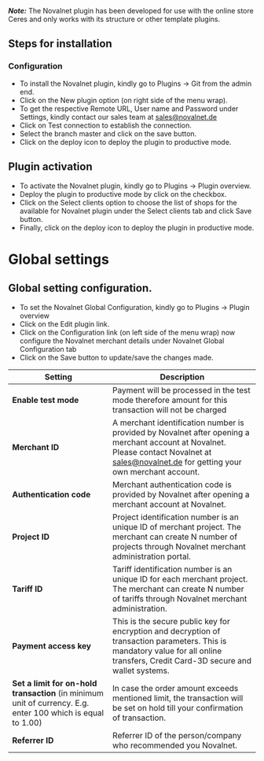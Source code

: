 <div class="alert alert-warning" role="alert">
   <strong><i>Note:</i></strong> The Novalnet plugin has been developed for use with the online store Ceres and only works with its structure or other template plugins.
</div>

## Steps for installation

### Configuration
- To install the Novalnet plugin, kindly go to Plugins -> Git from the admin end.
- Click on the New plugin option (on right side of the menu wrap).
- To get the respective Remote URL, User name and Password under Settings, kindly contact our sales team at sales@novalnet.de
- Click on Test connection to establish the connection.
- Select the branch master and click on the save button.
- Click on the deploy icon to deploy the plugin to productive mode.

## Plugin activation

- To activate the Novalnet plugin, kindly go to Plugins -> Plugin overview.
- Deploy the plugin to productive mode by click on the checkbox.
- Click on the Select clients option to choose the list of shops for the available for Novalnet plugin under
the Select clients tab and click Save button.
- Finally, click on the deploy icon to deploy the plugin in productive mode.


# Global settings
## Global setting configuration.

- To set the Novalnet Global Configuration, kindly go to Plugins -> Plugin overview
- Click on the Edit plugin link.
- Click on the Configuration link (on left side of the menu wrap) now configure the Novalnet
merchant details under Novalnet Global Configuration tab
- Click on the Save button to update/save the changes made.

<table>
	<thead>
		<th>
			Setting
		</th>
		<th>
			Description
		</th>
	</thead>
	<tbody>
		<tr>
			<td>
				<b>Enable test mode</b>
			</td>
			<td><a id="30." name="30."></a>Payment will be processed in the test mode therefore amount for this transaction will not be charged</td>
		</tr>
		<tr>
			<td>
				<b>Merchant ID</b>
			</td>
			<td>A merchant identification number is provided by Novalnet after opening a
merchant account at Novalnet. Please contact Novalnet at <a href="mailto:sales@novalnet.de">sales@novalnet.de</a> for
getting your own merchant account.</td>
		</tr>
		<tr>
			<td>
				<b>Authentication code</b>
			</td>
			<td>Merchant authentication code is provided by Novalnet after opening a merchant
account at Novalnet.</td>
		</tr>
		<tr>
			<td>
				<b>Project ID</b>
			</td>
			<td>Project identification number is an unique ID of merchant project. The merchant
can create N number of projects through Novalnet merchant administration
portal.</td>
		</tr>
		<tr>
			<td>
				<b>Tariff ID</b>
			</td>
			<td>Tariff identification number is an unique ID for each merchant project. The
merchant can create N number of tariffs through Novalnet merchant
administration.</td>
		</tr>
		<tr>
			<td>
				<b>Payment access key</b>
			</td>
			<td>This is the secure public key for encryption and decryption of transaction
parameters. This is mandatory value for all online transfers, Credit Card-3D secure
and wallet systems.	</td>
		</tr>
		<tr>
			<td>
				<b>Set a limit for on-hold transaction</b> (in
minimum unit of currency. E.g. enter 100
which is equal to 1.00)
			</td>
			<td>In case the order amount exceeds mentioned limit, the transaction will be set on
hold till your confirmation of transaction.</td>
		</tr>
		<tr>
			<td>
				<b>
					Referrer ID
				</b>
			</td>
			<td>
				Referrer ID of the person/company who recommended you Novalnet.
			</td>
		</tr>
	</tbody>
</table>
